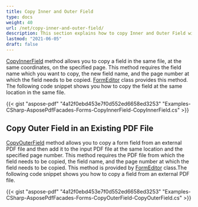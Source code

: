 ```yaml
---
title: Copy Inner and Outer Field
type: docs
weight: 40
url: /net/copy-inner-and-outer-field/
description: This section explains how to copy Inner and Outer Field with Aspose.PDF Facades using FormEditor Class.
lastmod: "2021-06-05"
draft: false
---
```


[CopyInnerField](https://apireference.aspose.com/pdf/net/aspose.pdf.facades/formeditor/methods/copyinnerfield/index) method allows you to copy a field in the same file, at the same coordinates, on the specified page. This method requires the field name which you want to copy, the new field name, and the page number at which the field needs to be copied. [FormEditor](https://apireference.aspose.com/html/net/aspose.html.forms/formeditor) class provides this method. The following code snippet shows you how to copy the field at the same location in the same file.


{{< gist "aspose-pdf" "4a12f0ebd453e7f0d552ed6658ed3253" "Examples-CSharp-AsposePdfFacades-Forms-CopyInnerField-CopyInnerField.cs" >}}

## Copy Outer Field in an Existing PDF File

[CopyOuterField](https://apireference.aspose.com/pdf/net/aspose.pdf.facades/formeditor/methods/copyouterfield/index) method allows you to copy a form field from an external PDF file and then add it to the input PDF file at the same location and the specified page number. This method requires the PDF file from which the field needs to be copied, the field name, and the page number at which the field needs to be copied. This method is provided by [FormEditor](https://apireference.aspose.com/html/net/aspose.html.forms/formeditor) class.The following code snippet shows you how to copy a field from an external PDF file.



{{< gist "aspose-pdf" "4a12f0ebd453e7f0d552ed6658ed3253" "Examples-CSharp-AsposePdfFacades-Forms-CopyOuterField-CopyOuterField.cs" >}}
